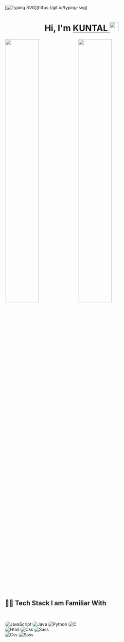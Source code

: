 [![Typing SVG](https://readme-typing-svg.herokuapp.com?size=24&width=600&lines=Welcome+To+KUNTAL's+GitHub+Profile!)](https://git.io/typing-svg)
<h1 align="center">Hi, I'm <a href="" target="_blank"> KUNTAL </a> <img src="https://raw.githubusercontent.com/MartinHeinz/MartinHeinz/master/wave.gif" width="30px"></h1>
<img align="left" width="47%"   src="https://github-readme-stats.vercel.app/api?username=13KuntalRoy&show_icons=true&theme=radical"/>
<img align="left" width="47%"  src="https://github-readme-stats.vercel.app/api/top-langs/?username=13KuntalRoy&layout=compact"/>
<h2><b>👨‍💻 Tech Stack I am Familiar With</b></h2>

<br />
<p>
<img alt="JavaScript" style="border-radius:6px"src="https://img.shields.io/badge/-JavaScript-040E2C?style=for-the-badge&logo=javascript">
<img alt="Java" style="border-radius:6px"src="https://img.shields.io/badge/-Java-040E2C?style=for-the-badge&logo=java">
<img alt="Python" style="border-radius:6px"src="https://img.shields.io/badge/-python-040E2C?style=for-the-badge&logo=python">
<img alt="C" style="border-radius:6px"src="https://img.shields.io/badge/-c-040E2C?style=for-the-badge&logo=c">
<br />
<img alt="Html" style="border-radius:6px"src="https://img.shields.io/badge/-HTML-040E2C?style=for-the-badge&logo=HTML5">
<img alt="Css" style="border-radius:6px"src="https://img.shields.io/badge/-CSS-040E2C?style=for-the-badge&logo=CSS3&logoColor=1572B6">
<img alt="Sass" style="border-radius:6px"src="https://img.shields.io/badge/-Sass-040E2C?style=for-the-badge&logo=sass&logoColor=cc6699">
<br />
<img alt="Css" style="border-radius:6px"src="https://img.shields.io/badge/-React-040E2C?style=for-the-badge&logo=react">
<img alt="Sass" style="border-radius:6px"src="https://img.shields.io/badge/-Node.js-040E2C?style=for-the-badge&logo=node.js">
</p>
<br />

